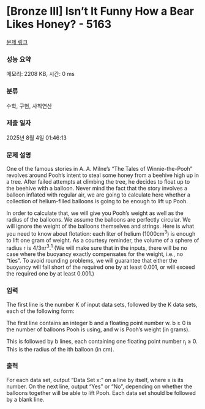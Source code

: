 # [Bronze III] Isn’t It Funny How a Bear Likes Honey? - 5163 

[문제 링크](https://www.acmicpc.net/problem/5163) 

### 성능 요약

메모리: 2208 KB, 시간: 0 ms

### 분류

수학, 구현, 사칙연산

### 제출 일자

2025년 8월 4일 01:46:13

### 문제 설명

<p>One of the famous stories in A. A. Milne’s “The Tales of Winnie-the-Pooh” revolves around Pooh’s intent to steal some honey from a beehive high up in a tree. After failed attempts at climbing the tree, he decides to float up to the beehive with a balloon. Never mind the fact that the story involves a balloon inflated with regular air, we are going to calculate here whether a collection of helium-filled balloons is going to be enough to lift up Pooh.</p>

<p>In order to calculate that, we will give you Pooh’s weight as well as the radius of the balloons. We assume the balloons are perfectly circular. We will ignore the weight of the balloons themselves and strings. Here is what you need to know about flotation: each liter of helium (1000cm<sup>3</sup>) is enough to lift one gram of weight. As a courtesy reminder, the volume of a sphere of radius r is 4/3πr<sup>3</sup>.<sup>1</sup> (We will make sure that in the inputs, there will be no case where the buoyancy exactly compensates for the weight, i.e., no “ties”. To avoid rounding problems, we will guarantee that either the buoyancy will fall short of the required one by at least 0.001, or will exceed the required one by at least 0.001.)</p>

### 입력 

 <p>The first line is the number K of input data sets, followed by the K data sets, each of the following form:</p>

<p>The first line contains an integer b and a floating point number w. b ≥ 0 is the number of balloons Pooh is using, and w is Pooh’s weight (in grams).</p>

<p>This is followed by b lines, each containing one floating point number r<sub>i</sub> ≥ 0. This is the radius of the ith balloon (in cm).</p>

### 출력 

 <p>For each data set, output “Data Set x:” on a line by itself, where x is its number. On the next line, output “Yes” or “No”, depending on whether the balloons together will be able to lift Pooh. Each data set should be followed by a blank line.</p>

